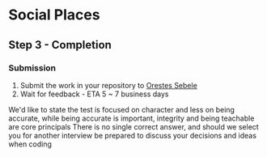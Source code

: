 # Social Places
## Step 3 - Completion
### Submission
1. Submit the work in your repository to [Orestes Sebele](orestes@socialplaces.io)
2. Wait for feedback - ETA 5 ~ 7 business days

We'd like to state the test is focused on character and less on being accurate, while being accurate is important, integrity and being teachable are core principals
There is no single correct answer, and should we select you for another interview be prepared to discuss your decisions and ideas when coding  

    
